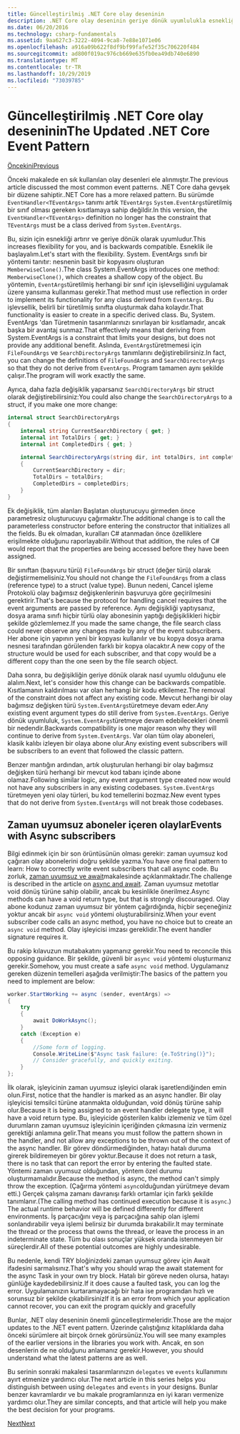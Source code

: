 ```yaml
---
title: Güncelleştirilmiş .NET Core olay deseninin
description: .NET Core olay deseninin geriye dönük uyumlulukla esnekliği nasıl sağladığını ve zaman uyumsuz aboneler ile güvenli olay işlemenin nasıl uygulanacağını öğrenin.
ms.date: 06/20/2016
ms.technology: csharp-fundamentals
ms.assetid: 9aa627c3-3222-4094-9ca8-7e88e1071e06
ms.openlocfilehash: a916a09b622f8df9bf99fafe52f35c706220f484
ms.sourcegitcommit: ad800f019ac976cb669e635fb0ea49db740e6890
ms.translationtype: MT
ms.contentlocale: tr-TR
ms.lasthandoff: 10/29/2019
ms.locfileid: "73039785"
---
```

# <a name="the-updated-net-core-event-pattern"></a><span data-ttu-id="6c930-103">Güncelleştirilmiş .NET Core olay deseninin</span><span class="sxs-lookup"><span data-stu-id="6c930-103">The Updated .NET Core Event Pattern</span></span>

[<span data-ttu-id="6c930-104">Öncekini</span><span class="sxs-lookup"><span data-stu-id="6c930-104">Previous</span></span>](event-pattern.md)

<span data-ttu-id="6c930-105">Önceki makalede en sık kullanılan olay desenleri ele alınmıştır.</span><span class="sxs-lookup"><span data-stu-id="6c930-105">The previous article discussed the most common event patterns.</span></span> <span data-ttu-id="6c930-106">.NET Core daha gevşek bir düzene sahiptir.</span><span class="sxs-lookup"><span data-stu-id="6c930-106">.NET Core has a more relaxed pattern.</span></span> <span data-ttu-id="6c930-107">Bu sürümde `EventHandler<TEventArgs>` tanımı artık `TEventArgs` `System.EventArgs`türetilmiş bir sınıf olması gereken kısıtlamaya sahip değildir.</span><span class="sxs-lookup"><span data-stu-id="6c930-107">In this version, the `EventHandler<TEventArgs>` definition no longer has the constraint that `TEventArgs` must be a class derived from `System.EventArgs`.</span></span>

<span data-ttu-id="6c930-108">Bu, sizin için esnekliği artırır ve geriye dönük olarak uyumludur.</span><span class="sxs-lookup"><span data-stu-id="6c930-108">This increases flexibility for you, and is backwards compatible.</span></span> <span data-ttu-id="6c930-109">Esneklik ile başlayalım.</span><span class="sxs-lookup"><span data-stu-id="6c930-109">Let's start with the flexibility.</span></span> <span data-ttu-id="6c930-110">System. EventArgs sınıfı bir yöntemi tanıtır: nesnenin basit bir kopyasını oluşturan `MemberwiseClone()`.</span><span class="sxs-lookup"><span data-stu-id="6c930-110">The class System.EventArgs introduces one method: `MemberwiseClone()`, which creates a shallow copy of the object.</span></span>
<span data-ttu-id="6c930-111">Bu yöntemin, `EventArgs`türetilmiş herhangi bir sınıf için işlevselliğini uygulamak üzere yansıma kullanması gerekir.</span><span class="sxs-lookup"><span data-stu-id="6c930-111">That method must use reflection in order to implement its functionality for any class derived from `EventArgs`.</span></span> <span data-ttu-id="6c930-112">Bu işlevsellik, belirli bir türetilmiş sınıfta oluşturmak daha kolaydır.</span><span class="sxs-lookup"><span data-stu-id="6c930-112">That functionality is easier to create in a specific derived class.</span></span> <span data-ttu-id="6c930-113">Bu, System. EventArgs 'dan Türetmenin tasarımlarınızı sınırlayan bir kısıtlamadır, ancak başka bir avantaj sunmaz.</span><span class="sxs-lookup"><span data-stu-id="6c930-113">That effectively means that deriving from System.EventArgs is a constraint that limits your designs, but does not provide any additional benefit.</span></span>
<span data-ttu-id="6c930-114">Aslında, `EventArgs`türetmemesi için `FileFoundArgs` ve `SearchDirectoryArgs` tanımlarını değiştirebilirsiniz.</span><span class="sxs-lookup"><span data-stu-id="6c930-114">In fact, you can change the definitions of `FileFoundArgs` and `SearchDirectoryArgs` so that they do not derive from `EventArgs`.</span></span>
<span data-ttu-id="6c930-115">Program tamamen aynı şekilde çalışır.</span><span class="sxs-lookup"><span data-stu-id="6c930-115">The program will work exactly the same.</span></span>

<span data-ttu-id="6c930-116">Ayrıca, daha fazla değişiklik yaparsanız `SearchDirectoryArgs` bir struct olarak değiştirebilirsiniz:</span><span class="sxs-lookup"><span data-stu-id="6c930-116">You could also change the `SearchDirectoryArgs` to a struct, if you make one more change:</span></span>

```csharp
internal struct SearchDirectoryArgs
{
    internal string CurrentSearchDirectory { get; }
    internal int TotalDirs { get; }
    internal int CompletedDirs { get; }

    internal SearchDirectoryArgs(string dir, int totalDirs, int completedDirs) : this()
    {
        CurrentSearchDirectory = dir;
        TotalDirs = totalDirs;
        CompletedDirs = completedDirs;
    }
}
```

<span data-ttu-id="6c930-117">Ek değişiklik, tüm alanları Başlatan oluşturucuyu girmeden önce parametresiz oluşturucuyu çağırmaktır.</span><span class="sxs-lookup"><span data-stu-id="6c930-117">The additional change is to call the parameterless constructor before entering the constructor that initializes all the fields.</span></span> <span data-ttu-id="6c930-118">Bu ek olmadan, kuralları C# atanmadan önce özelliklere erişilmekte olduğunu raporlayabilir.</span><span class="sxs-lookup"><span data-stu-id="6c930-118">Without that addition, the rules of C# would report that the properties are being accessed before they have been assigned.</span></span>

<span data-ttu-id="6c930-119">Bir sınıftan (başvuru türü) `FileFoundArgs` bir struct (değer türü) olarak değiştirmemelisiniz.</span><span class="sxs-lookup"><span data-stu-id="6c930-119">You should not change the `FileFoundArgs` from a class (reference type) to a struct (value type).</span></span> <span data-ttu-id="6c930-120">Bunun nedeni, Cancel işleme Protokolü olay bağımsız değişkenlerinin başvuruya göre geçirilmesini gerektirir.</span><span class="sxs-lookup"><span data-stu-id="6c930-120">That's because the protocol for handling cancel requires that the event arguments are passed by reference.</span></span> <span data-ttu-id="6c930-121">Aynı değişikliği yaptıysanız, dosya arama sınıfı hiçbir türlü olay abonesinin yaptığı değişiklikleri hiçbir şekilde gözlemlemez.</span><span class="sxs-lookup"><span data-stu-id="6c930-121">If you made the same change, the file search class could never observe any changes made by any of the event subscribers.</span></span> <span data-ttu-id="6c930-122">Her abone için yapının yeni bir kopyası kullanılır ve bu kopya dosya arama nesnesi tarafından görülenden farklı bir kopya olacaktır.</span><span class="sxs-lookup"><span data-stu-id="6c930-122">A new copy of the structure would be used for each subscriber, and that copy would be a different copy than the one seen by the file search object.</span></span>

<span data-ttu-id="6c930-123">Daha sonra, bu değişikliğin geriye dönük olarak nasıl uyumlu olduğunu ele alalım.</span><span class="sxs-lookup"><span data-stu-id="6c930-123">Next, let's consider how this change can be backwards compatible.</span></span>
<span data-ttu-id="6c930-124">Kısıtlamanın kaldırılması var olan herhangi bir kodu etkilemez.</span><span class="sxs-lookup"><span data-stu-id="6c930-124">The removal of the constraint does not affect any existing code.</span></span> <span data-ttu-id="6c930-125">Mevcut herhangi bir olay bağımsız değişken türü `System.EventArgs`türetmeye devam eder.</span><span class="sxs-lookup"><span data-stu-id="6c930-125">Any existing event argument types do still derive from `System.EventArgs`.</span></span>
<span data-ttu-id="6c930-126">Geriye dönük uyumluluk, `System.EventArgs`türetmeye devam edebilecekleri önemli bir nedendir.</span><span class="sxs-lookup"><span data-stu-id="6c930-126">Backwards compatibility is one major reason why they will continue to derive from `System.EventArgs`.</span></span> <span data-ttu-id="6c930-127">Var olan tüm olay aboneleri, klasik kalıbı izleyen bir olaya abone olur.</span><span class="sxs-lookup"><span data-stu-id="6c930-127">Any existing event subscribers will be subscribers to an event that followed the classic pattern.</span></span>

<span data-ttu-id="6c930-128">Benzer mantığın ardından, artık oluşturulan herhangi bir olay bağımsız değişken türü herhangi bir mevcut kod tabanı içinde abone olamaz.</span><span class="sxs-lookup"><span data-stu-id="6c930-128">Following similar logic, any event argument type created now would not have any subscribers in any existing codebases.</span></span> <span data-ttu-id="6c930-129">`System.EventArgs` türetmeyen yeni olay türleri, bu kod temellerini bozmaz.</span><span class="sxs-lookup"><span data-stu-id="6c930-129">New event types that do not derive from `System.EventArgs` will not break those codebases.</span></span>

## <a name="events-with-async-subscribers"></a><span data-ttu-id="6c930-130">Zaman uyumsuz aboneler içeren olaylar</span><span class="sxs-lookup"><span data-stu-id="6c930-130">Events with Async subscribers</span></span>

<span data-ttu-id="6c930-131">Bilgi edinmek için bir son örüntüsünün olması gerekir: zaman uyumsuz kod çağıran olay abonelerini doğru şekilde yazma.</span><span class="sxs-lookup"><span data-stu-id="6c930-131">You have one final pattern to learn: How to correctly write event subscribers that call async code.</span></span> <span data-ttu-id="6c930-132">Bu zorluk, [zaman uyumsuz ve await](async.md)makalesinde açıklanmaktadır.</span><span class="sxs-lookup"><span data-stu-id="6c930-132">The challenge is described in the article on [async and await](async.md).</span></span> <span data-ttu-id="6c930-133">Zaman uyumsuz metotlar void dönüş türüne sahip olabilir, ancak bu kesinlikle önerilmez.</span><span class="sxs-lookup"><span data-stu-id="6c930-133">Async methods can have a void return type, but that is strongly discouraged.</span></span> <span data-ttu-id="6c930-134">Olay abone kodunuz zaman uyumsuz bir yöntem çağırdığında, hiçbir seçeneğiniz yoktur ancak bir `async void` yöntemi oluşturabilirsiniz.</span><span class="sxs-lookup"><span data-stu-id="6c930-134">When your event subscriber code calls an async method, you have no choice but to create an `async void` method.</span></span> <span data-ttu-id="6c930-135">Olay işleyicisi imzası gereklidir.</span><span class="sxs-lookup"><span data-stu-id="6c930-135">The event handler signature requires it.</span></span>

<span data-ttu-id="6c930-136">Bu rakip kılavuzun mutabakatını yapmanız gerekir.</span><span class="sxs-lookup"><span data-stu-id="6c930-136">You need to reconcile this opposing guidance.</span></span> <span data-ttu-id="6c930-137">Bir şekilde, güvenli bir `async void` yöntemi oluşturmanız gerekir.</span><span class="sxs-lookup"><span data-stu-id="6c930-137">Somehow, you must create a safe `async void` method.</span></span> <span data-ttu-id="6c930-138">Uygulamanız gereken düzenin temelleri aşağıda verilmiştir:</span><span class="sxs-lookup"><span data-stu-id="6c930-138">The basics of the pattern you need to implement are below:</span></span>

```csharp
worker.StartWorking += async (sender, eventArgs) =>
{
    try 
    {
        await DoWorkAsync();
    }
    catch (Exception e)
    {
        //Some form of logging.
        Console.WriteLine($"Async task failure: {e.ToString()}");
        // Consider gracefully, and quickly exiting.
    }
};
```

<span data-ttu-id="6c930-139">İlk olarak, işleyicinin zaman uyumsuz işleyici olarak işaretlendiğinden emin olun.</span><span class="sxs-lookup"><span data-stu-id="6c930-139">First, notice that the handler is marked as an async handler.</span></span> <span data-ttu-id="6c930-140">Bir olay işleyicisi temsilci türüne atanmakta olduğundan, void dönüş türüne sahip olur.</span><span class="sxs-lookup"><span data-stu-id="6c930-140">Because it is being assigned to an event handler delegate type, it will have a void return type.</span></span> <span data-ttu-id="6c930-141">Bu, işleyicide gösterilen kalıbı izlemeniz ve tüm özel durumların zaman uyumsuz işleyicinin içeriğinden çıkmasına izin vermeniz gerektiği anlamına gelir.</span><span class="sxs-lookup"><span data-stu-id="6c930-141">That means you must follow the pattern shown in the handler, and not allow any exceptions to be thrown out of the context of the async handler.</span></span> <span data-ttu-id="6c930-142">Bir görev döndürmediğinden, hatayı hatalı duruma girerek bildiremeyen bir görev yoktur.</span><span class="sxs-lookup"><span data-stu-id="6c930-142">Because it does not return a task, there is no task that can report the error by entering the faulted state.</span></span> <span data-ttu-id="6c930-143">Yöntemi zaman uyumsuz olduğundan, yöntem özel durumu oluşturmamalıdır.</span><span class="sxs-lookup"><span data-stu-id="6c930-143">Because the method is async, the method can't simply throw the exception.</span></span> <span data-ttu-id="6c930-144">(Çağırma yöntemi `async`olduğundan yürütmeye devam etti.) Gerçek çalışma zamanı davranışı farklı ortamlar için farklı şekilde tanımlanır.</span><span class="sxs-lookup"><span data-stu-id="6c930-144">(The calling method has continued execution because it is `async`.) The actual runtime behavior will be defined differently for different environments.</span></span> <span data-ttu-id="6c930-145">İş parçacığını veya iş parçacığına sahip olan işlemi sonlandırabilir veya işlemi belirsiz bir durumda bırakabilir.</span><span class="sxs-lookup"><span data-stu-id="6c930-145">It may terminate the thread or the process that owns the thread, or leave the process in an indeterminate state.</span></span> <span data-ttu-id="6c930-146">Tüm bu olası sonuçlar yüksek oranda istenmeyen bir süreçlerdir.</span><span class="sxs-lookup"><span data-stu-id="6c930-146">All of these potential outcomes are highly undesirable.</span></span>

<span data-ttu-id="6c930-147">Bu nedenle, kendi TRY bloğinizdeki zaman uyumsuz görev için Await ifadesini sarmalısınız.</span><span class="sxs-lookup"><span data-stu-id="6c930-147">That's why you should wrap the await statement for the async Task in your own try block.</span></span> <span data-ttu-id="6c930-148">Hatalı bir göreve neden olursa, hatayı günlüğe kaydedebilirsiniz.</span><span class="sxs-lookup"><span data-stu-id="6c930-148">If it does cause a faulted task, you can log the error.</span></span> <span data-ttu-id="6c930-149">Uygulamanızın kurtaramayacağı bir hata ise programdan hızlı ve sorunsuz bir şekilde çıkabilirsiniz</span><span class="sxs-lookup"><span data-stu-id="6c930-149">If it is an error from which your application cannot recover, you can exit the program quickly and gracefully</span></span>

<span data-ttu-id="6c930-150">Bunlar, .NET olay deseninin önemli güncelleştirmeleridir.</span><span class="sxs-lookup"><span data-stu-id="6c930-150">Those are the major updates to the .NET event pattern.</span></span> <span data-ttu-id="6c930-151">Üzerinde çalıştığınız kitaplıklarda daha önceki sürümlere ait birçok örnek görürsünüz.</span><span class="sxs-lookup"><span data-stu-id="6c930-151">You will see many examples of the earlier versions in the libraries you work with.</span></span> <span data-ttu-id="6c930-152">Ancak, en son desenlerin de ne olduğunu anlamanız gerekir.</span><span class="sxs-lookup"><span data-stu-id="6c930-152">However, you should understand what the latest patterns are as well.</span></span>

<span data-ttu-id="6c930-153">Bu serinin sonraki makalesi tasarımlarınızın `delegates` ve `events` kullanımını ayırt etmenize yardımcı olur.</span><span class="sxs-lookup"><span data-stu-id="6c930-153">The next article in this series helps you distinguish between using `delegates` and `events` in your designs.</span></span> <span data-ttu-id="6c930-154">Bunlar benzer kavramlardır ve bu makale programlarınıza en iyi kararı vermenize yardımcı olur.</span><span class="sxs-lookup"><span data-stu-id="6c930-154">They are similar concepts, and that article will help you make the best decision for your programs.</span></span>

[<span data-ttu-id="6c930-155">Next</span><span class="sxs-lookup"><span data-stu-id="6c930-155">Next</span></span>](distinguish-delegates-events.md)

